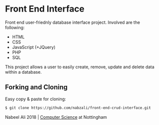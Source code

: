 # Front End Interface

Front end user-friednly database interface project. Involved are the following:
- HTML
- CSS
- JavaScript (+JQuery)
- PHP
- SQL

This project allows a user to easily create, remove, update and delete data within a database.

Forking and Cloning
--
Easy copy & paste for cloning:
```bash
$ git clone https://github.com/nabzali/front-end-crud-interface.git
```
Nabeel Ali 2018 | [Computer Science](https://www.nottingham.ac.uk/computerscience/) at Nottingham

